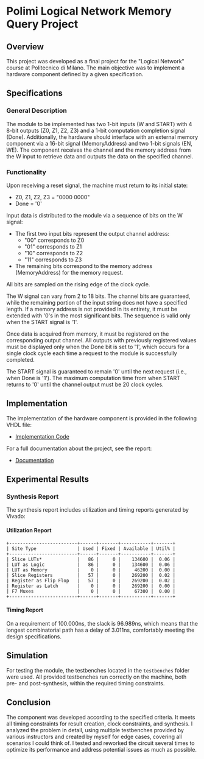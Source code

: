 # Polimi Logical Network Memory Query Project

## Overview

This project was developed as a final project for the "Logical Network" course at Politecnico di Milano. The main objective was to implement a hardware component defined by a given specification.

## Specifications

### General Description

The module to be implemented has two 1-bit inputs (W and START) with 4 8-bit outputs (Z0, Z1, Z2, Z3) and a 1-bit computation completion signal (Done). Additionally, the hardware should interface with an external memory component via a 16-bit signal (MemoryAddress) and two 1-bit signals (EN, WE). The component receives the channel and the memory address from the W input to retrieve data and outputs the data on the specified channel.

### Functionality

Upon receiving a reset signal, the machine must return to its initial state:
- Z0, Z1, Z2, Z3 = "0000 0000"
- Done = '0'

Input data is distributed to the module via a sequence of bits on the W signal:
- The first two input bits represent the output channel address:
  - "00" corresponds to Z0
  - "01" corresponds to Z1
  - "10" corresponds to Z2
  - "11" corresponds to Z3
- The remaining bits correspond to the memory address (MemoryAddress) for the memory request.

All bits are sampled on the rising edge of the clock cycle.

The W signal can vary from 2 to 18 bits. The channel bits are guaranteed, while the remaining portion of the input string does not have a specified length. If a memory address is not provided in its entirety, it must be extended with '0's in the most significant bits. The sequence is valid only when the START signal is '1'.

Once data is acquired from memory, it must be registered on the corresponding output channel. All outputs with previously registered values must be displayed only when the Done bit is set to '1', which occurs for a single clock cycle each time a request to the module is successfully completed.

The START signal is guaranteed to remain '0' until the next request (i.e., when Done is '1'). The maximum computation time from when START returns to '0' until the channel output must be 20 clock cycles.

## Implementation

The implementation of the hardware component is provided in the following VHDL file:

- [Implementation Code](module.vhd)

For a full documentation about the project, see the report:

- [Documentation](report.vhd)

## Experimental Results

### Synthesis Report

The synthesis report includes utilization and timing reports generated by Vivado:

#### Utilization Report
```text
+-------------------------+------+-------+-----------+-------+
| Site Type               | Used | Fixed | Available | Util% |
+-------------------------+------+-------+-----------+-------+
| Slice LUTs*             |   86 |     0 |    134600 |  0.06 |
| LUT as Logic            |   86 |     0 |    134600 |  0.06 |
| LUT as Memory           |    0 |     0 |     46200 |  0.00 |
| Slice Registers         |   57 |     0 |    269200 |  0.02 |
| Register as Flip Flop   |   57 |     0 |    269200 |  0.02 |
| Register as Latch       |    0 |     0 |    269200 |  0.00 |
| F7 Muxes                |    0 |     0 |     67300 |  0.00 |
+-------------------------+------+-------+-----------+-------+
```

#### Timing Report
On a requirement of 100.000ns, the slack is 96.989ns, which means that the longest combinatorial path has a delay of 3.011ns, comfortably meeting the design specifications.

## Simulation

For testing the module, the testbenches located in the `testbenches` folder were used. All provided testbenches run correctly on the machine, both pre- and post-synthesis, within the required timing constraints.

## Conclusion

The component was developed according to the specified criteria. It meets all timing constraints for result creation, clock constraints, and synthesis. I analyzed the problem in detail, using multiple testbenches provided by various instructors and created by myself for edge cases, covering all scenarios I could think of. I tested and reworked the circuit several times to optimize its performance and address potential issues as much as possible.

